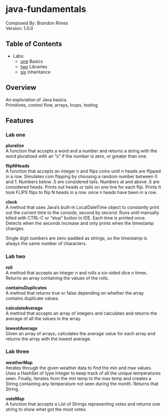 # java-fundamentals

Composed By: Brandon Rimes  
Version: 1.0.0

## Table of Contents

- Labs:
  - [one](basics/README.md) Basics
  - [two](basiclibrary/lib/src/main/java/basiclibrary/README.md) Libraries
  - [six](inheritance/README.md) Inheritance

## Overview

An exploration of Java basics.  
Primitives, control flow, arrays, loops, testing

## Features

### Lab one

**pluralize**  
A function that accepts a word and a number and returns a string with the word pluralized with an “s” if the number is zero, or greater than one.

**flipNHeads**  
A function that accepts an integer n and flips coins until n heads are flipped in a row. Simulates coin flipping by choosing a random number between 0 and 1. Numbers below .5 are considered tails. Numbers at and above .5 are considered heads. Prints out heads or tails on one line for each flip. Prints It took FLIPS flips to flip N heads in a row. once n heads have been in a row.

**clock**  
A method that uses Java’s built-in LocalDateTime object to constantly print out the current time to the console, second by second. Runs until manually killed with CTRL-C or “stop” button in IDE. Each time is printed once. Detects when the seconds increase and only prints when the timestamp changes.

Single digit numbers are zero-padded as strings, so the timestamp is always the same number of characters.

### Lab two

**roll**  
A method that accepts an integer n and rolls a six-sided dice n times. Returns an array containing the values of the rolls.

**containsDuplicates**  
A method that returns true or false depending on whether the array contains duplicate values.

**calculateAverage**  
A method that accepts an array of integers and calculates and returns the average of all the values in the array.

**lowestAverage**  
Given an array of arrays, calculates the average value for each array and returns the array with the lowest average.

### Lab three

**weatherMap**  
Iterates through the given weather data to find the min and max values. Uses a HashSet of type Integer to keep track of all the unique temperatures seen. Finally, iterates from the min temp to the max temp and creates a String containing any temperature not seen during the month. Returns that String.

**voteMap**  
A function that accepts a List of Strings representing votes and returns one string to show what got the most votes.
